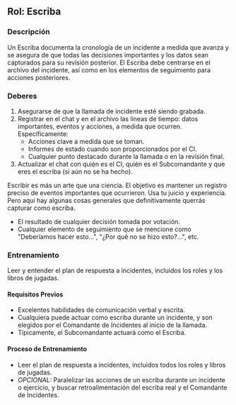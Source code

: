## Rol: Escriba

### Descripción

Un Escriba documenta la cronología de un incidente a medida que avanza y se asegura de que todas las decisiones importantes y los datos sean capturados para su revisión posterior. El Escriba debe centrarse en el archivo del incidente, así como en los elementos de seguimiento para acciones posteriores.

### Deberes

1. Asegurarse de que la llamada de incidente esté siendo grabada.
2. Registrar en el chat y en el archivo las líneas de tiempo: datos importantes, eventos y acciones, a medida que ocurren. Específicamente:
    * Acciones clave a medida que se toman.
    * Informes de estado cuando son proporcionados por el CI.
    * Cualquier punto destacado durante la llamada o en la revisión final.
3. Actualizar el chat con quién es el CI, quién es el Subcomandante y que eres el escriba (si aún no se ha hecho).

Escribir es más un arte que una ciencia. El objetivo es mantener un registro preciso de eventos importantes que ocurrieron. Usa tu juicio y experiencia. Pero aquí hay algunas cosas generales que definitivamente querrás capturar como escriba.

* El resultado de cualquier decisión tomada por votación.
* Cualquier elemento de seguimiento que se mencione como "Deberíamos hacer esto...", "¿Por qué no se hizo esto?...", etc.

### Entrenamiento

Leer y entender el plan de respuesta a incidentes, incluidos los roles y los libros de jugadas.

#### Requisitos Previos

* Excelentes habilidades de comunicación verbal y escrita.
* Cualquiera puede actuar como escriba durante un incidente, y son elegidos por el Comandante de Incidentes al inicio de la llamada.
* Típicamente, el Subcomandante actuará como el Escriba.

#### Proceso de Entrenamiento

* Leer el plan de respuesta a incidentes, incluidos todos los roles y libros de jugadas.
* _OPCIONAL:_ Paralelizar las acciones de un escriba durante un incidente o ejercicio, y buscar retroalimentación del escriba real y el Comandante de Incidentes.
